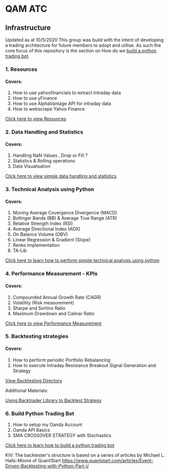 # QAM ATC

## Infrastructure
Updated as at 10/5/2020
This group was build with the intent of developing a trading architecture for future members to adopt and utilise. As such the core focus of this repository is the section on How do we [build a python trading bot](https://github.com/QAM-ATC/Infrastructure/tree/master/oanda_trading_bot). 

### 1. Resources
####  Covers: 
1. How to use yahoofinancials to extract intraday data
2. How to use yFinance
3. How to use AlphaVantage API for intraday data
4. How to webscrape Yahoo Finance 

[Click here to view Resources](https://github.com/QAM-ATC/Algorithmic-Trading/tree/master/Resources)
### 2. Data Handling and Statistics
#### Covers: 
1. Handling NaN Values , Drop or Fill ?
2. Statistics & Rolling operations
3. Data Visualisation

[Click here to view simple data handling and statistics](https://github.com/QAM-ATC/Algorithmic-Trading/tree/master/Data%20Handling%20and%20Statistics)


### 3. Technical Analysis using Python 
#### Covers: 
1. Moving Average Covergence Divergence (MACD) 
2. Bollinger Bands (BB) & Average True Range (ATR)
3. Relative Strength Index (RSI)
4. Average Directional Index (ADX)
5. On Balance Volume (OBV)
6. Linear Regression & Gradient (Slope)
7. Renko Implementation
8. TA-Lib

[Click here to learn how to perform simple technical analysis using python](https://github.com/QAM-ATC/Algorithmic-Trading/tree/master/Technical%20Analysis%20Using%20Python)

### 4. Performance Measurement - KPIs
#### Covers: 
1. Compounded Annual Growth Rate (CAGR)
2. Volatility (Risk measurement)
3. Sharpe and Sortino Ratio 
4. Maximum Drawdown and Calmar Ratio

[Click here to view Performance Measurement](https://github.com/QAM-ATC/Algorithmic-Trading/tree/master/Performance%20Measurement%20%20-%20KPI)

### 5. Backtesting strategies 
#### Covers:
1. How to perform periodic Portfolio Rebalancing 
2. How to execute Intraday Resistance Breakout Signal Generation and Strategy

[View Backtesting Directory](https://github.com/QAM-ATC/Infrastructure/tree/master/Backtesting)

Additional Materials:

[Using Backtrader Library to Backtest Strategy](https://github.com/QAM-ATC/Backtrader-)


### 6. Build Python Trading Bot 
1. How to setup my Oanda Account
2. Oanda API Basics 
3. SMA CROSSOVER STRATEGY with Stochastics 

[Click here to learn how to build a python trading bot](https://github.com/QAM-ATC/Infrastructure/tree/master/oanda_trading_bot)




KIV:
The backtester's structure is based on a series of articles by Michael L. Halls-Moore of QuantStart
https://www.quantstart.com/articles/Event-Driven-Backtesting-with-Python-Part-i/

